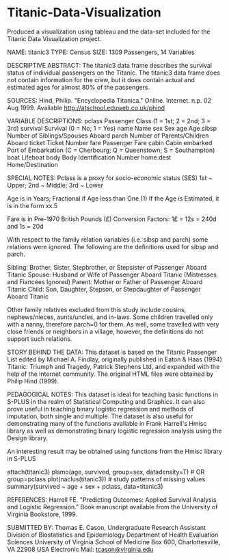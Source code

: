# Titanic-Data-Visualization

Produced a visualization using tableau and the data-set included for the Titanic Data Visualization project.

NAME:  titanic3
TYPE:  Census
SIZE:  1309 Passengers, 14 Variables

DESCRIPTIVE ABSTRACT: The titanic3 data frame describes the survival
status of individual passengers on the Titanic.  The titanic3 data
frame does not contain information for the crew, but it does contain
actual and estimated ages for almost 80% of the passengers.

SOURCES: Hind, Philip.  "Encyclopedia Titanica."  Online.  Internet.
n.p.  02 Aug 1999.  Avaliable http://atschool.eduweb.co.uk/phind

VARIABLE DESCRIPTIONS:
pclass          Passenger Class
                (1 = 1st; 2 = 2nd; 3 = 3rd)
survival        Survival
                (0 = No; 1 = Yes)
name            Name
sex             Sex
age             Age
sibsp           Number of Siblings/Spouses Aboard
parch           Number of Parents/Children Aboard
ticket          Ticket Number
fare            Passenger Fare
cabin           Cabin
embarked        Port of Embarkation
                (C = Cherbourg; Q = Queenstown; S = Southampton)
boat            Lifeboat
body            Body Identification Number
home.dest       Home/Destination

SPECIAL NOTES:
Pclass is a proxy for socio-economic status (SES)
 1st ~ Upper; 2nd ~ Middle; 3rd ~ Lower

Age is in Years; Fractional if Age less than One (1)
 If the Age is Estimated, it is in the form xx.5

Fare is in Pre-1970 British Pounds (£)
 Conversion Factors:  1£ = 12s = 240d and 1s = 20d

With respect to the family relation variables (i.e. sibsp and parch)
some relations were ignored.  The following are the definitions used
for sibsp and parch.

Sibling:  Brother, Sister, Stepbrother, or Stepsister of Passenger Aboard Titanic
Spouse:   Husband or Wife of Passenger Aboard Titanic (Mistresses and Fiancées Ignored)
Parent:   Mother or Father of Passenger Aboard Titanic
Child:    Son, Daughter, Stepson, or Stepdaughter of Passenger Aboard Titanic

Other family relatives excluded from this study include cousins,
nephews/nieces, aunts/uncles, and in-laws.  Some children travelled
only with a nanny, therefore parch=0 for them.  As well, some
travelled with very close friends or neighbors in a village, however,
the definitions do not support such relations.

STORY BEHIND THE DATA: 
This dataset is based on the Titanic Passenger List edited by Michael
A. Findlay, originally published in Eaton & Haas (1994) Titanic:
Triumph and Tragedy, Patrick Stephens Ltd, and expanded with the help
of the internet community.  The original HTML files were obtained by
Philip Hind (1999).

PEDAGOGICAL NOTES:
This dataset is ideal for teaching basic functions in S-PLUS in the
realm of Statistical Computing and Graphics.  It can also prove useful
in teaching binary logistic regression and methods of imputation, both
single and multiple.  The dataset is also useful for demonstrating
many of the functions available in Frank Harrell's Hmisc library as
well as demonstrating binary logistic regression analysis using the
Design library.

An interesting result may be obtained using functions from the Hmisc
library in S-PLUS

attach(titanic3)
plsmo(age, survived, group=sex, datadensity=T)         # OR group=pclass
plot(naclus(titanic3))                                 # study patterns of missing values
summary(survived ~ age + sex + pclass, data=titanic3)

REFERENCES:
Harrell FE.  "Predicting Outcomes: Applied Survival Analysis and
Logistic Regression."  Book manuscript available from the University
of Virginia Bookstore, 1999.

SUBMITTED BY:
Thomas E. Cason, Undergraduate Research Assistant
Division of Biostatistics and Epidemiology
Department of Health Evaluation Sciences
University of Virginia School of Medicine
Box 600, Charlottesville, VA 22908 USA
Electronic Mail:  tcason@virginia.edu
